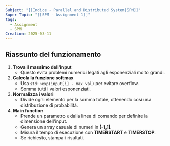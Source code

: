 ```yaml
---
Subject: "[[Indice - Parallel and Distributed System|SPM]]"
Super Topic: "[[SPM - Assignment 1]]"
tags:
  - Assignment
  - SPM
Creation: 2025-03-11
---
```

## **Riassunto del funzionamento**

1. **Trova il massimo dell'input**
    - Questo evita problemi numerici legati agli esponenziali molto grandi.
2. **Calcola la funzione softmax**
    - Usa `std::exp(input[i] - max_val)` per evitare overflow.
    - Somma tutti i valori esponenziati.
3. **Normalizza i valori**
    - Divide ogni elemento per la somma totale, ottenendo così una distribuzione di probabilità.
4. **Main function**
    - Prende un parametro `K` dalla linea di comando per definire la dimensione dell'input.
    - Genera un array casuale di numeri in **[-1,1]**.
    - Misura il tempo di esecuzione con **TIMERSTART** e **TIMERSTOP**.
    - Se richiesto, stampa i risultati.